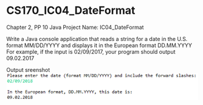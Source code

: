 # CS170_IC04_DateFormat
Chapter 2, PP 10
Java Project Name:  IC04_DateFormat

Write a Java console application that reads a string for a date in the U.S. format MM/DD/YYYY and displays it in the European format DD.MM.YYYY  For example, if the input is 02/09/2017, your program should output 09.02.2017  

Output sreenshot
![screenshot](https://raw.githubusercontent.com/NLTN/CS170_IC04_DateFormat/master/datef.PNG)
